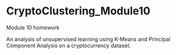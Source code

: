 # CryptoClustering_Module10
Module 10 homework

An analysis of unsupervised learning using K-Means and Principal Component Analysis on a cryptocurrency dataset.
